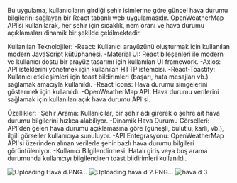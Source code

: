 Bu uygulama, kullanıcıların girdiği şehir isimlerine göre güncel hava durumu bilgilerini sağlayan bir React tabanlı web uygulamasıdır. OpenWeatherMap API’si kullanılarak, her şehir için sıcaklık, nem oranı ve hava durumu açıklamaları dinamik bir şekilde çekilmektedir.

Kullanılan Teknolojiler:
-React: Kullanıcı arayüzünü oluşturmak için kullanılan modern JavaScript kütüphanesi.
-Material UI: React bileşenleri ile modern ve kullanıcı dostu bir arayüz tasarımı için kullanılan UI framework.
-Axios: API isteklerini yönetmek için kullanılan HTTP istemcisi.
-React-Toastify: Kullanıcı etkileşimleri için toast bildirimleri (başarı, hata mesajları vb.) sağlamak amacıyla kullanıldı.
-React Icons: Hava durumu simgelerini göstermek için kullanıldı.
-OpenWeatherMap API: Hava durumu verilerini sağlamak için kullanılan açık hava durumu API'si.

Özellikler:
-Şehir Arama: Kullanıcılar, bir şehir adı girerek o şehre ait hava durumu bilgilerini hızlıca alabiliyor.
-Dinamik Hava Durumu Görselleri: API'den gelen hava durumu açıklamasına göre (güneşli, bulutlu, karlı, vb.), ilgili görseller kullanıcıya sunuluyor.
-API Entegrasyonu: OpenWeatherMap API'si üzerinden alınan verilerle şehir bazlı hava durumu bilgileri görüntüleniyor.
-Kullanıcı Bilgilendirmesi: Hatalı giriş veya boş arama durumunda kullanıcıyı bilgilendiren toast bildirimleri kullanıldı.

![Uploading Hava d.PNG…]()
![Uploading hava d 2.PNG…]()
![hava d 3](https://github.com/user-attachments/assets/c9d10b77-cc4f-44ba-9db5-ffe663280296)
